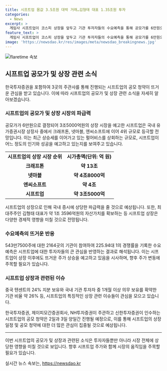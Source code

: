 ```yaml
---
title: 시프트업 몸값 3.5조원 대박 거래…김형태 대표 1.35조원 투자
categories:
  - News
excerpt: >
  게임사 시프트업이 코스피 상장을 앞두고 기관 투자자들의 수요예측을 통해 공모가를 6만원으로 결정했다. 이로써 상장 시 자본금은 3조5000억원으로 예상되며, 2266만주 보유한 최대주주 김형태 대표는 1조 3596억원의 보유액을 기록할 전망이다. 시프트업은 2일과 3일에 청약을 받고, 상장은 이달 중으로 예정돼 있으며, 청약은 한국투자증권, NH투자증권, 신한투자증권을 통해 진행된다.
feature_text: >
  게임사 시프트업이 코스피 상장을 앞두고 기관 투자자들의 수요예측을 통해 공모가를 6만원으로 결정했다. 이로써 상장 시 자본금은 3조5000억원으로 예상되며, 2266만주 보유한 최대주주 김형태 대표는 1조 3596억원의 보유액을 기록할 전망이다. 시프트업은 2일과 3일에 청약을 받고, 상장은 이달 중으로 예정돼 있으며, 청약은 한국투자증권, NH투자증권, 신한투자증권을 통해 진행된다.
image: 'https://newsdao.kr/res/images/meta/newsdao_breakingnews.jpg'
---
```


<p><img src="https://newsdao.kr/res/images/meta/newsdao_breakingnews.jpg" alt="flaretime 속보" /></p>

<h2 data-ke-size="size26">시프트업 공모가 및 상장 관련 소식</h2>

<p data-ke-size="size16">한국투자증권을 포함하여 3곳의 주관사를 통해 진행되는 시프트업의 공모 청약이 뜨거운 관심을 받고 있습니다. 이에 따라 시프트업의 공모가 및 상장 관련 소식을 자세히 알아보겠습니다.</p>

<h3>시프트업의 공모가 및 상장 시장의 파급력</h3>

<p data-ke-size="size16">공모가가 6만원으로 결정되어 3조5000억원의 상장 시장을 예고한 시프트업은 국내 유가증권시장 상장사 중에서 크래프톤, 넷마블, 엔씨소프트에 이어 4위 규모로 등극할 전망입니다. 이는 최근 상승세를 이어가고 있는 펄어비스를 상회하는 규모로, 시프트업이 어느 정도의 인기와 성공을 예고하고 있는지를 보여주고 있습니다.</p>

<table>
    <tr>
        <td style="text-align: center; height: 17px;"><b>시프트업의 상장 시장 순위</b></td>
        <td style="text-align: center; height: 17px;"><b>시가총액(단위: 억 원)</b></td>
    </tr>
    <tr>
        <td style="text-align: center; height: 17px;"><b>크래프톤</b></td>
        <td style="text-align: center; height: 17px;"><b>약 13조</b></td>
    </tr>
    <tr>
        <td style="text-align: center; height: 17px;"><b>넷마블</b></td>
        <td style="text-align: center; height: 17px;"><b>약 4조8000억</b></td>
    </tr>
    <tr>
        <td style="text-align: center; height: 17px;"><b>엔씨소프트</b></td>
        <td style="text-align: center; height: 17px;"><b>약 4조</b></td>
    </tr>
    <tr>
        <td style="text-align: center; height: 17px;"><b>시프트업</b></td>
        <td style="text-align: center; height: 17px;"><b>약 3조5000억</b></td>
    </tr>
</table>

<p data-ke-size="size16">시프트업의 상장으로 인해 국내 증시에 상당한 파급력을 줄 것으로 예상됩니다. 또한, 최대주주인 김형태 대표가 약 1조 3596억원의 자산가치를 확보하는 등 시프트업 상장은 다양한 경제적 영향을 미칠 것으로 전망됩니다.</p>

<h3>수요예측의 뜨거운 반응</h3>

<p data-ke-size="size16">543만7500주에 대한 2164곳의 기관이 참여하여 225.94대 1의 경쟁률을 기록한 수요예측은 시프트업에 대한 투자자들의 큰 관심을 반영하는 결과로 해석됩니다. 이는 시프트업이 상장 이후에도 뜨거운 주가 상승을 예고하고 있음을 시사하며, 향후 주가 변동에 주목할 필요가 있습니다.</p>

<h3>시프트업 상장과 관련된 이슈</h3>

<p data-ke-size="size16">중국 텐센트의 24% 지분 보유와 국내 기관 투자자 중 1개월 이상 의무 보유를 확약한 기관 비율 약 26% 등, 시프트업의 특징적인 상장 관련 이슈들이 관심을 모으고 있습니다.</p>

<p data-ke-size="size16">한국투자증권, 제이피모간증권회사, NH투자증권이 주관하고 신한투자증권이 인수하는 시프트업의 공모 청약은 2일과 3일 양일간 진행될 예정으로, 이를 통해 시프트업의 상장 일정 및 공모 청약에 대한 더 많은 관심이 집중될 것으로 예상됩니다.</p>

<hr>

<p>이번 시프트업의 공모가 및 상장과 관련된 소식은 투자자들뿐만 아니라 시장 전체에 상당한 영향을 미칠 것으로 보입니다. 향후 시프트업 주가와 함께 시장의 움직임을 주목할 필요가 있습니다.</p>
실시간 뉴스 속보는, <a href="https://newsdao.kr" rel="dofollow">https://newsdao.kr</a>


